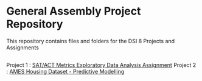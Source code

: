 # General Assembly Project Repository
This repository contains files and folders for the DSI 8 Projects and Assignments

##
Project 1 : [SAT/ACT Metrics Exploratory Data Analysis Assignment](project_1/) 
Project 2 : [AMES Housing Dataset - Predictive Modelling](project_2/)